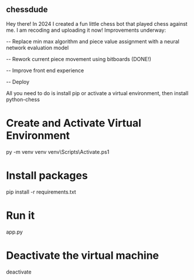 ## chessdude

Hey there! In 2024 I created a fun little chess bot that played chess against me. I am recoding and uploading it now! 
Improvements underway:

-- Replace min max algorithm and piece value assignment with a neural network evaluation model

-- Rework current piece movement using bitboards (DONE!)

-- Improve front end experience

-- Deploy



All you need to do is install pip or activate a virtual environment, then install python-chess

# Create and Activate Virtual Environment
py -m venv venv
venv\Scripts\Activate.ps1

# Install packages
pip install -r requirements.txt

# Run it
app.py

# Deactivate the virtual machine
deactivate

